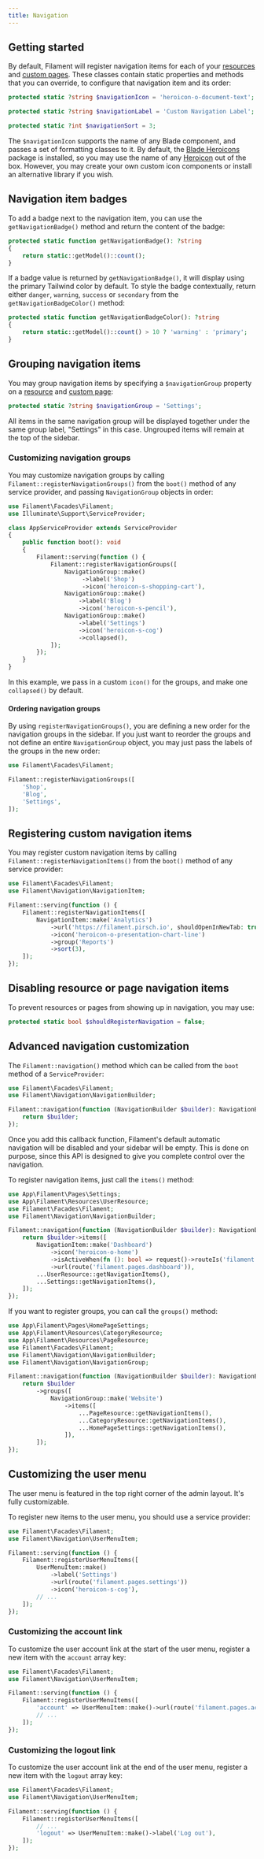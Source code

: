```yaml
---
title: Navigation
---
```


## Getting started

By default, Filament will register navigation items for each of your [resources](resources) and [custom pages](pages). These classes contain static properties and methods that you can override, to configure that navigation item and its order:

```php
protected static ?string $navigationIcon = 'heroicon-o-document-text';

protected static ?string $navigationLabel = 'Custom Navigation Label';

protected static ?int $navigationSort = 3;
```

The `$navigationIcon` supports the name of any Blade component, and passes a set of formatting classes to it. By default, the [Blade Heroicons](https://github.com/blade-ui-kit/blade-heroicons) package is installed, so you may use the name of any [Heroicon](https://heroicons.com) out of the box. However, you may create your own custom icon components or install an alternative library if you wish.

## Navigation item badges

To add a badge next to the navigation item, you can use the `getNavigationBadge()` method and return the content of the badge:

```php
protected static function getNavigationBadge(): ?string
{
    return static::getModel()::count();
}
```

If a badge value is returned by `getNavigationBadge()`, it will display using the primary Tailwind color by default. To style the badge contextually, return either `danger`, `warning`, `success` or `secondary` from the `getNavigationBadgeColor()` method:

```php
protected static function getNavigationBadgeColor(): ?string
{
    return static::getModel()::count() > 10 ? 'warning' : 'primary';
}
```

## Grouping navigation items

You may group navigation items by specifying a `$navigationGroup` property on a [resource](resources) and [custom page](pages):

```php
protected static ?string $navigationGroup = 'Settings';
```

All items in the same navigation group will be displayed together under the same group label, "Settings" in this case. Ungrouped items will remain at the top of the sidebar.

### Customizing navigation groups

You may customize navigation groups by calling `Filament::registerNavigationGroups()` from the `boot()` method of any service provider, and passing `NavigationGroup` objects in order:

```php
use Filament\Facades\Filament;
use Illuminate\Support\ServiceProvider;

class AppServiceProvider extends ServiceProvider
{
    public function boot(): void
    {
        Filament::serving(function () {
            Filament::registerNavigationGroups([
                NavigationGroup::make()
                     ->label('Shop')
                     ->icon('heroicon-s-shopping-cart'),
                NavigationGroup::make()
                    ->label('Blog')
                    ->icon('heroicon-s-pencil'),
                NavigationGroup::make()
                    ->label('Settings')
                    ->icon('heroicon-s-cog')
                    ->collapsed(),
            ]);
        });
    }
}
```

In this example, we pass in a custom `icon()` for the groups, and make one `collapsed()` by default.

#### Ordering navigation groups

By using `registerNavigationGroups()`, you are defining a new order for the navigation groups in the sidebar. If you just want to reorder the groups and not define an entire `NavigationGroup` object, you may just pass the labels of the groups in the new order:

```php
use Filament\Facades\Filament;

Filament::registerNavigationGroups([
    'Shop',
    'Blog',
    'Settings',
]);
```

## Registering custom navigation items

You may register custom navigation items by calling `Filament::registerNavigationItems()` from the `boot()` method of any service provider:

```php
use Filament\Facades\Filament;
use Filament\Navigation\NavigationItem;

Filament::serving(function () {
    Filament::registerNavigationItems([
        NavigationItem::make('Analytics')
            ->url('https://filament.pirsch.io', shouldOpenInNewTab: true)
            ->icon('heroicon-o-presentation-chart-line')
            ->group('Reports')
            ->sort(3),
    ]);
});
```

## Disabling resource or page navigation items

To prevent resources or pages from showing up in navigation, you may use:

```php
protected static bool $shouldRegisterNavigation = false;
```

## Advanced navigation customization

The `Filament::navigation()` method which can be called from the `boot` method of a `ServiceProvider`:

```php
use Filament\Facades\Filament;
use Filament\Navigation\NavigationBuilder;

Filament::navigation(function (NavigationBuilder $builder): NavigationBuilder {
    return $builder;
});
```

Once you add this callback function, Filament's default automatic navigation will be disabled and your sidebar will be empty. This is done on purpose, since this API is designed to give you complete control over the navigation.

To register navigation items, just call the `items()` method:

```php
use App\Filament\Pages\Settings;
use App\Filament\Resources\UserResource;
use Filament\Facades\Filament;
use Filament\Navigation\NavigationBuilder;

Filament::navigation(function (NavigationBuilder $builder): NavigationBuilder {
    return $builder->items([
        NavigationItem::make('Dashboard')
            ->icon('heroicon-o-home')
            ->isActiveWhen(fn (): bool => request()->routeIs('filament.pages.dashboard'))
            ->url(route('filament.pages.dashboard')),
        ...UserResource::getNavigationItems(),
        ...Settings::getNavigationItems(),
    ]);
});
```

If you want to register groups, you can call the `groups()` method:

```php
use App\Filament\Pages\HomePageSettings;
use App\Filament\Resources\CategoryResource;
use App\Filament\Resources\PageResource;
use Filament\Facades\Filament;
use Filament\Navigation\NavigationBuilder;
use Filament\Navigation\NavigationGroup;

Filament::navigation(function (NavigationBuilder $builder): NavigationBuilder {
    return $builder
        ->groups([
            NavigationGroup::make('Website')
                ->items([
                    ...PageResource::getNavigationItems(),
                    ...CategoryResource::getNavigationItems(),
                    ...HomePageSettings::getNavigationItems(),
                ]),
        ]);
});
```

## Customizing the user menu

The user menu is featured in the top right corner of the admin layout. It's fully customizable.

To register new items to the user menu, you should use a service provider:

```php
use Filament\Facades\Filament;
use Filament\Navigation\UserMenuItem;

Filament::serving(function () {
    Filament::registerUserMenuItems([
        UserMenuItem::make()
            ->label('Settings')
            ->url(route('filament.pages.settings'))
            ->icon('heroicon-s-cog'),
        // ...
    ]);
});
```

### Customizing the account link

To customize the user account link at the start of the user menu, register a new item with the `account` array key:

```php
use Filament\Facades\Filament;
use Filament\Navigation\UserMenuItem;

Filament::serving(function () {
    Filament::registerUserMenuItems([
        'account' => UserMenuItem::make()->url(route('filament.pages.account')),
        // ...
    ]);
});
```

### Customizing the logout link

To customize the user account link at the end of the user menu, register a new item with the `logout` array key:

```php
use Filament\Facades\Filament;
use Filament\Navigation\UserMenuItem;

Filament::serving(function () {
    Filament::registerUserMenuItems([
        // ...
        'logout' => UserMenuItem::make()->label('Log out'),
    ]);
});
```
